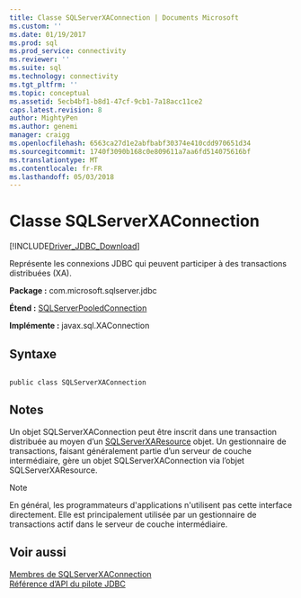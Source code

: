 ```yaml
---
title: Classe SQLServerXAConnection | Documents Microsoft
ms.custom: ''
ms.date: 01/19/2017
ms.prod: sql
ms.prod_service: connectivity
ms.reviewer: ''
ms.suite: sql
ms.technology: connectivity
ms.tgt_pltfrm: ''
ms.topic: conceptual
ms.assetid: 5ecb4bf1-b8d1-47cf-9cb1-7a18acc11ce2
caps.latest.revision: 8
author: MightyPen
ms.author: genemi
manager: craigg
ms.openlocfilehash: 6563ca27d1e2abfbabf30374e410cdd970651d34
ms.sourcegitcommit: 1740f3090b168c0e809611a7aa6fd514075616bf
ms.translationtype: MT
ms.contentlocale: fr-FR
ms.lasthandoff: 05/03/2018
---
```

# <a name="sqlserverxaconnection-class"></a>Classe SQLServerXAConnection
[!INCLUDE[Driver_JDBC_Download](../../../includes/driver_jdbc_download.md)]

  Représente les connexions JDBC qui peuvent participer à des transactions distribuées (XA).  
  
 **Package :** com.microsoft.sqlserver.jdbc  
  
 **Étend :** [SQLServerPooledConnection](../../../connect/jdbc/reference/sqlserverpooledconnection-class.md)  
  
 **Implémente :** javax.sql.XAConnection  
  
## <a name="syntax"></a>Syntaxe  
  
```  
  
public class SQLServerXAConnection  
```  
  
## <a name="remarks"></a>Notes  
 Un objet SQLServerXAConnection peut être inscrit dans une transaction distribuée au moyen d’un [SQLServerXAResource](../../../connect/jdbc/reference/sqlserverxaresource-class.md) objet. Un gestionnaire de transactions, faisant généralement partie d’un serveur de couche intermédiaire, gère un objet SQLServerXAConnection via l’objet SQLServerXAResource.  
  
> [!NOTE]  
>  En général, les programmateurs d'applications n'utilisent pas cette interface directement. Elle est principalement utilisée par un gestionnaire de transactions actif dans le serveur de couche intermédiaire.  
  
## <a name="see-also"></a>Voir aussi  
 [Membres de SQLServerXAConnection](../../../connect/jdbc/reference/sqlserverxaconnection-members.md)   
 [Référence d’API du pilote JDBC](../../../connect/jdbc/reference/jdbc-driver-api-reference.md)  
  
  
